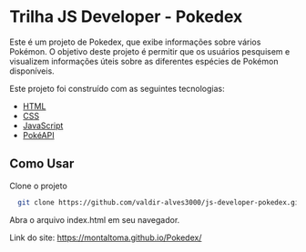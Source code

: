 # Trilha JS Developer - Pokedex

Este é um projeto de Pokedex, que exibe informações sobre vários Pokémon. O objetivo deste projeto é permitir que os usuários pesquisem e visualizem informações úteis sobre as diferentes espécies de Pokémon disponíveis.

Este projeto foi construído com as seguintes tecnologias:

- [HTML](https://developer.mozilla.org/pt-BR/docs/Learn/Getting_started_with_the_web/HTML_basics)
- [CSS](https://www.w3schools.com/css/default.asp)
- [JavaScript](https://developer.mozilla.org/en-US/docs/Web/javascript)
- [PokéAPI](https://pokeapi.co/)

## Como Usar

Clone o projeto

```bash
  git clone https://github.com/valdir-alves3000/js-developer-pokedex.git
```

Abra o arquivo index.html em seu navegador.

 Link do site: https://montaltoma.github.io/Pokedex/

